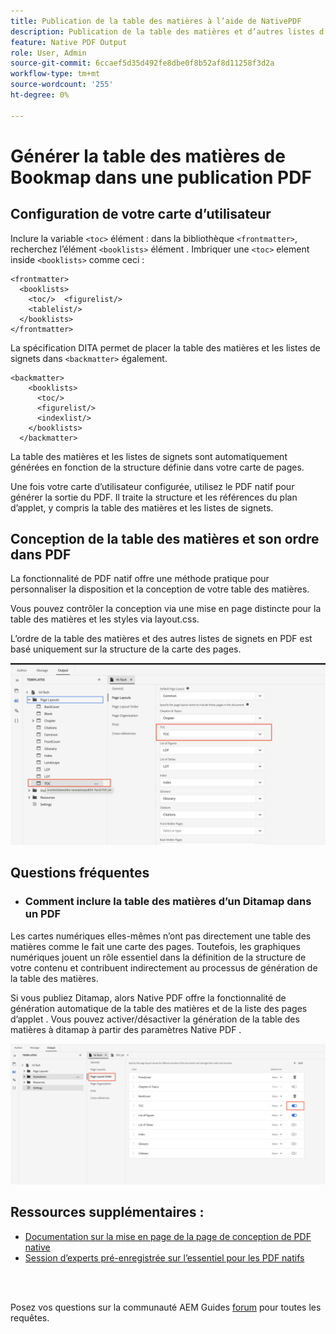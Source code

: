 ```yaml
---
title: Publication de la table des matières à l’aide de NativePDF
description: Publication de la table des matières et d’autres listes d’applet pour votre carte d’utilisateur dita à l’aide de NativePDF
feature: Native PDF Output
role: User, Admin
source-git-commit: 6ccaef5d35d492fe8dbe0f8b52af8d11258f3d2a
workflow-type: tm+mt
source-wordcount: '255'
ht-degree: 0%

---
```


# Générer la table des matières de Bookmap dans une publication PDF

## Configuration de votre carte d’utilisateur

Inclure la variable `<toc>`  élément : dans la bibliothèque `<frontmatter>`, recherchez l’élément `<booklists>` élément .  Imbriquer une `<toc>` element inside `<booklists>` comme ceci :

```
<frontmatter>
  <booklists>
    <toc/>  <figurelist/>
    <tablelist/>
  </booklists>
</frontmatter>
```

La spécification DITA permet de placer la table des matières et les listes de signets dans `<backmatter>` également.


```
<backmatter>
    <booklists>
      <toc/>
      <figurelist/>
      <indexlist/>
    </booklists>
  </backmatter>
```

La table des matières et les listes de signets sont automatiquement générées en fonction de la structure définie dans votre carte de pages.

Une fois votre carte d’utilisateur configurée, utilisez le PDF natif pour générer la sortie du PDF. Il traite la structure et les références du plan d’applet, y compris la table des matières et les listes de signets.

## Conception de la table des matières et son ordre dans PDF

La fonctionnalité de PDF natif offre une méthode pratique pour personnaliser la disposition et la conception de votre table des matières.

Vous pouvez contrôler la conception via une mise en page distincte pour la table des matières et les styles via layout.css.

L’ordre de la table des matières et des autres listes de signets en PDF est basé uniquement sur la structure de la carte des pages.

![toc](../assets/publishing/toc.png)


## Questions fréquentes

- ### Comment inclure la table des matières d’un Ditamap dans un PDF

Les cartes numériques elles-mêmes n’ont pas directement une table des matières comme le fait une carte des pages. Toutefois, les graphiques numériques jouent un rôle essentiel dans la définition de la structure de votre contenu et contribuent indirectement au processus de génération de la table des matières.

Si vous publiez Ditamap, alors Native PDF offre la fonctionnalité de génération automatique de la table des matières et de la liste des pages d’applet . Vous pouvez activer/désactiver la génération de la table des matières à ditamap à partir des paramètres Native PDF .

![Activer Désactiver la table des matières](../assets/publishing/pageorder.png)

## Ressources supplémentaires :

- [Documentation sur la mise en page de la page de conception de PDF native](https://experienceleague.adobe.com/en/docs/experience-manager-guides/using/install-guide/on-prem-ig/output-gen-config/config-native-pdf-publish/design-page-layout)
- [Session d’experts pré-enregistrée sur l’essentiel pour les PDF natifs](https://experienceleague.adobe.com/en/docs/experience-manager-guides/using/knowledge-base/expert-session/native-pdf-publishing-essentials-feb23)

<br>
<br>

Posez vos questions sur la communauté AEM Guides [forum](https://experienceleaguecommunities.adobe.com/t5/experience-manager-guides/ct-p/aem-xml-documentation) pour toutes les requêtes.


